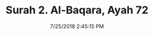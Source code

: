 ---
title       : "Surah 2. Al-Baqara, Ayah 72"
date        : 7/25/2018 2:45:15 PM
draft       : false
type        : "quran"
layout      : "compare"
BookCode    : "CMP"
SurahNumber : "2"
AyahNumber  : "72"
TotalAyah   : "286"
---